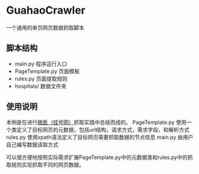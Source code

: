 # GuahaoCrawler
一个通用的单页网页数据抓取脚本

## 脚本结构
+ main.py 程序运行入口
+ PageTemplate.py 页面模板
+ rules.py 页面提取规则
+ hospitals/ 数据文件夹

## 使用说明
本例是在进行[微医（挂号网）](https://www.guahao.com/)抓取实践中总结而成的。
PageTemplate.py 使用一个类定义了目标网页的元数据，包括url结构，请求方式，需求字段，和解析方式
rules.py 使用xpath语法定义了目标网页需要抓取数据的节点信息
main.py 由用户自己编写数据读取方式

可以很方便地按照实际需求扩展PageTemplate.py中的元数据类和rules.py中的抓取规则实现抓取不同的网页数据。

